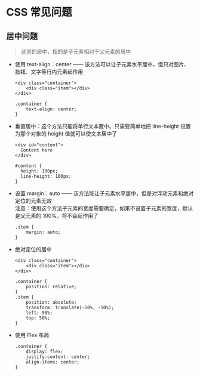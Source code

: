 # CSS 常见问题

## 居中问题

> 这里的居中，指的是子元素相对于父元素的居中

- 使用 text-align：center —— 该方法可以让子元素水平居中，但只对图片、按钮、文字等行内元素起作用

  ```
  <div class="container">
      <div class="item"></div>
  </div>

  .container {
      text-align: center;
  }
  ```

- 垂直居中：这个方法只能将单行文本置中。只需要简单地把 line-height 设置为那个对象的 height 值就可以使文本居中了

  ```
  <div id="content">
    Content here
  </div>

  #content {
    height: 100px;
    line-height: 100px;
  }
  ```

- 设置 margin：auto —— 该方法能让子元素水平居中，但是对浮动元素和绝对定位的元素无效<br>
  注意：使用这个方法子元素的宽度需要确定，如果不设置子元素的宽度，默认是父元素的 100%，将不会起作用了

  ```
  .item {
      margin: auto;
  }
  ```

- 绝对定位的居中

  ```
  <div class="container">
      <div class="item"></div>
  </div>

  .container {
      position: relative;
  }
  .item {
      position: absolute;
      transform: translate(-50%, -50%);
      left: 50%;
      top: 50%;
  }
  ```

- 使用 Flex 布局

  ```
  .container {
      display: flex;
      justify-content: center;
      align-items: center;
  }
  ```
